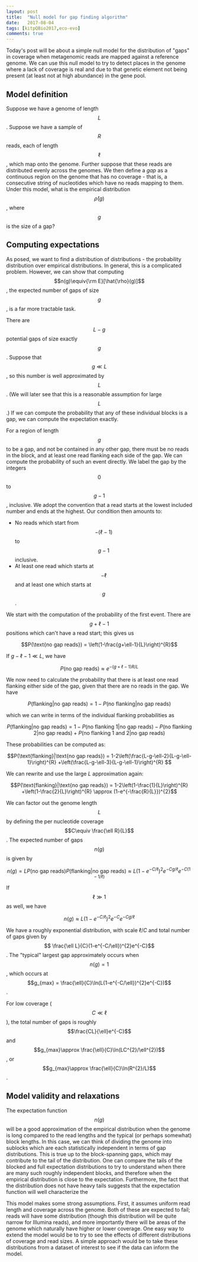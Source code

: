 ```yaml
---
layout: post
title:  "Null model for gap finding algorithm"
date:   2017-08-04
tags: [kitpQBio2017,eco-evo]
comments: true
---
```


Today's post will be about a simple null model for the distribution of "gaps" in coverage when metagenomic reads are mapped
against a reference genome. We can use this null model to try to detect places in the genome where a lack of coverage is real
and due to that genetic element not being present (at least not at high abundance) in the gene pool.

## Model definition

Suppose we have a genome of length $$L$$. Suppose we have a sample of $$R$$ reads, each of length $$\ell$$, which map
onto the genome. Further suppose that these reads are distributed evenly across the genomes. We then define a _gap_ as a
continuous region on the genome that has no coverage - that is, a consecutive string of nucleotides which have no
reads mapping to them. Under this model, what is the empirical distribution $$\hat{\rho}(g)$$, where $$g$$ is the size of a
gap?

## Computing expectations

As posed, we want to find a distribution of distributions - the probability distribution over empirical distributions.
In general, this is a complicated problem. However, we can show that
computing $$n(g)\equiv{\rm E}[\hat{\rho}(g)]$$, the expected number of gaps of size $$g$$, is a far more tractable task.

There are $$L-g$$ potential gaps of size exactly $$g$$. Suppose that $$g\ll L$$, so this number is well approximated
by $$L$$. (We will later see that this is a reasonable assumption for large $$L$$.) If we can compute the probability
that any of these individual blocks is a gap, we can compute the expectation exactly.

For a region of length $$g$$ to be a gap, and not be contained in any other gap, there must be no reads
in the block, and at least one read flanking each side of the gap. We can compute the probability
of such an event directly. We label the gap by the integers $$0$$ to $$g-1$$, inclusive.
We adopt the convention that a read starts at the lowest included 
number and ends at the highest. Our condition
then amounts to:
* No reads which start from $$-(\ell-1)$$ to $$g-1$$ inclusive.
* At least one read which starts at $$-\ell$$ and at least one which starts at $$g$$.

We start with the computation of the probability of the first event. There are $$g+\ell-1$$ positions
which can't have a read start; this gives us

$$P(\text{no gap reads}) = \left(1-\frac{g+\ell-1}{L}\right)^{R}$$

If $g-\ell-1\ll L$, we have

$$P(\text{no gap reads}) \approx e^{-(g+\ell-1)R/L}$$

We now need to calculate the probability that there is at least one read flanking either side of the
gap, given that there are no reads in the gap. We have

$$P(\text{flanking}|\text{no gap reads}) = 1-P(\text{no flanking}|\text{no gap reads})$$

which we can write in terms of the individual flanking probabilities as

$$P(\text{flanking}|\text{no gap reads}) = 1-P(\text{no flanking 1}|\text{no gap reads})-P(\text{no flanking 2}|\text{no gap reads})+P(\text{no flanking 1 and 2}|\text{no gap reads})$$

These probabilities can be computed as:

$$P(\text{flanking}|\text{no gap reads}) = 1-2\left(\frac{L-g-\ell-2}{L-g-\ell-1}\right)^{R} +\left(\frac{L-g-\ell-3}{L-g-\ell-1}\right)^{R} $$

We can rewrite and use the large $L$ approximation again:

$$P(\text{flanking}|\text{no gap reads}) = 1-2\left(1-\frac{1}{L}\right)^{R} +\left(1-\frac{2}{L}\right)^{R} \approx (1-e^{-\frac{R}{L}})^{2}$$

We can factor out the genome length $$L$$ by defining the per nucleotide coverage $$C\equiv \frac{\ell R}{L}$$.
The expected number of gaps $$n(g)$$ is given by

$$n(g) = L P(\text{no gap reads})P(\text{flanking}|\text{no gap reads}) \approx L(1-e^{-C/\ell})^{2}e^{-Cg/\ell}e^{-C(1-1/\ell)}$$

If $$\ell\gg1$$ as well, we have

$$n(g) \approx L(1-e^{-C/\ell})^{2}e^{-C}e^{-Cg/\ell}$$

We have a roughly exponential distribution, with scale $\ell/C$ and total number of gaps given by
$$ \frac{\ell L}{C}(1-e^{-C/\ell})^{2}e^{-C}$$. The "typical" largest gap approximately occurs when
$$n(g) = 1$$, which occurs at $$g_{max} = \frac{\ell}{C}\ln(L(1-e^{-C/\ell})^{2}e^{-C})$$.

For low coverage ($$C\ll\ell$$), the total number of gaps is roughly $$\frac{CL}{\ell}e^{-C}$$ and 
$$g_{max}\approx \frac{\ell}{C}\ln(LC^{2}/\ell^{2})$$, or $$g_{max}\approx \frac{\ell}{C}\ln(R^{2}/L)$$.

## Model validity and relaxations

The expectation function $$n(g)$$ will be a good approximation of the empirical distribution when the genome is 
long
compared to the read lengths and the 
typical (or perhaps somewhat) block lengths. In this case, we can think of dividing the genome into sublocks
which are each statistically independent in terms of gap distributions. This is true up to the block-spanning
gaps, which may contribute to the tail of the distribution. One can compare the tails of the blocked and full
expectation distributions to try to understand when there are many such roughly independent blocks, and 
therefore
when the empirical distribution is close to the expectation. Furthermore, the fact that the distribution does
not have heavy tails suggests that the expectation function will well characterize the 



This model makes some strong assumptions. First, it assumes uniform read length and coverage across the genome. Both of these
are expected to fail; reads will have some distribution (though this distribution will be quite narrow for Illumina reads),
and more importantly there will be areas of the genome which naturally have higher or lower coverage. One easy
way to extend the model would be to try to see the effects of different distributions of coverage and read sizes. A simple
approach would be to take these distributions from a dataset of interest to see if the data can inform the model.


